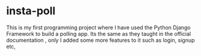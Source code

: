# insta-poll
This is my first programming project where I have used the Python Django Framework to build a polling app. Its the same as they taught in the official documentation , only I added some more features to it such as login, signup etc,
